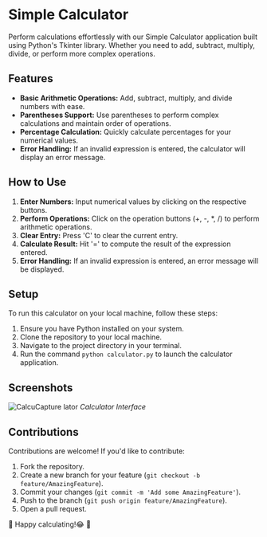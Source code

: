 # Simple Calculator

Perform calculations effortlessly with our Simple Calculator application built using Python's Tkinter library. Whether you need to add, subtract, multiply, divide, or perform more complex operations.

## Features

- **Basic Arithmetic Operations:** Add, subtract, multiply, and divide numbers with ease.
- **Parentheses Support:** Use parentheses to perform complex calculations and maintain order of operations.
- **Percentage Calculation:** Quickly calculate percentages for your numerical values.
- **Error Handling:** If an invalid expression is entered, the calculator will display an error message.

## How to Use

1. **Enter Numbers:** Input numerical values by clicking on the respective buttons.
2. **Perform Operations:** Click on the operation buttons (+, -, *, /) to perform arithmetic operations.
3. **Clear Entry:** Press 'C' to clear the current entry.
4. **Calculate Result:** Hit '=' to compute the result of the expression entered.
5. **Error Handling:** If an invalid expression is entered, an error message will be displayed.

## Setup

To run this calculator on your local machine, follow these steps:

1. Ensure you have Python installed on your system.
2. Clone the repository to your local machine.
3. Navigate to the project directory in your terminal.
4. Run the command `python calculator.py` to launch the calculator application.

## Screenshots

![Calcu![Capture](https://github.com/feven2552/Calculator_Python/assets/93426602/1de99002-be35-4e66-939d-f0d4c4457a9d)
lator](/path/to/calculator_screenshot.png)
*Calculator Interface*

## Contributions

Contributions are welcome! If you'd like to contribute:

1. Fork the repository.
2. Create a new branch for your feature (`git checkout -b feature/AmazingFeature`).
3. Commit your changes (`git commit -m 'Add some AmazingFeature'`).
4. Push to the branch (`git push origin feature/AmazingFeature`).
5. Open a pull request.



🧮 Happy calculating!😂 🧮
